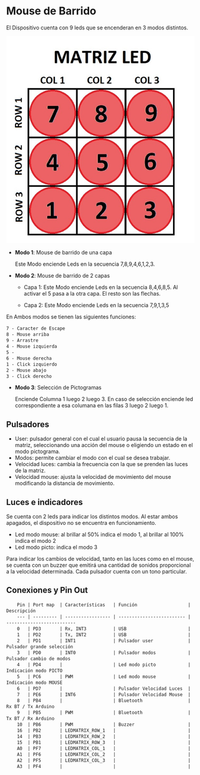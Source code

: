 # Mouse de Barrido 

El Dispositivo cuenta con 9 leds que se encenderan en 3 modos distintos.

![Referencias matriz led](https://github.com/alejomancinelli/MouseDeBarrido/blob/Alejo_branch/Imagenes/matrizLed.jpg)

- **Modo 1**: Mouse de barrido de una capa
    
    Este Modo enciende Leds en la secuencia 7,8,9,4,6,1,2,3.
 
- **Modo 2**: Mouse de barrido de 2 capas
  - Capa 1: Este Modo enciende Leds en la secuencia 8,4,6,8,5. Al activar el 5 pasa a la otra capa. El resto son las flechas.

  - Capa 2: Este Modo enciende Leds en la secuencia 7,9,1,3,5
  
En Ambos modos se tienen las siguientes funciones:

    7 - Caracter de Escape
    8 - Mouse arriba
    9 - Arrastre
    4 - Mouse izquierda
    5 -
    6 - Mouse derecha
    1 - Click izquierdo
    2 - Mouse abajo
    3 - Click derecho

- **Modo 3**: Selección de Pictogramas

    Enciende Columna 1 luego 2 luego 3. En caso de selección enciende led correspondiente a esa columana en las filas 3 luego 2 luego 1.

## Pulsadores 

- User: pulsador general con el cual el usuario pausa la secuencia de la matriz, seleccionando una acción del mouse o eligiendo un estado en el modo pictograma.
- Modos: permite cambiar el modo con el cual se desea trabajar.
- Velocidad luces: cambia la frecuencia con la que se prenden las luces de la matriz.
- Velocidad mouse: ajusta la velocidad de movimiento del mouse modificando la distancia de movimiento.


## Luces e indicadores

Se cuenta con 2 leds para indicar los distintos modos. Al estar ambos apagados, el dispositivo no se encuentra en funcionamiento. 

  - Led modo mouse: al brillar al 50% indica el modo 1, al brillar al 100% indica el modo 2
  - Led modo picto: indica el modo 3

Para indicar los cambios de velocidad, tanto en las luces como en el mouse, se cuenta con un buzzer que emitirá una cantidad de sonidos proporcional a la velocidad determinada. Cada pulsador cuenta con un tono particular.


## Conexiones y Pin Out

        Pin | Port map  | Características   | Función                   | Descripción
        --- | --------- | ----------------- | ------------------------- | --------------------------
        0	| PD3       | Rx, INT3          | USB                       | 
        1	| PD2       | Tx, INT2          | USB                       | 
        2	| PD1       | INT1              | Pulsador user             | Pulsador grande selección
        3	| PD0       | INT0              | Pulsador modos            | Pulsador cambio de modos
        4	| PD4       |                   | Led modo picto            | Indicación modo PICTO
        5	| PC6       | PWM               | Led modo mouse            | Indicación modo MOUSE
        6	| PD7       |                   | Pulsador Velocidad Luces  | 
        7	| PE6       | INT6              | Pulsador Velocidad Mouse  | 
        8	| PB4       |                   | Bluetooth                 | Rx BT / Tx Arduino
        9	| PB5       | PWM               | Bluetooth                 | Tx BT / Rx Arduino
        10	| PB6       | PWM               | Buzzer                    |  
        16	| PB2       | LEDMATRIX_ROW_1   |                           | 
        14	| PB3       | LEDMATRIX_ROW_2   |                           | 
        15	| PB1       | LEDMATRIX_ROW_3   |                           | 
        A0	| PF7       | LEDMATRIX_COL_1   |                           | 
        A1	| PF6       | LEDMATRIX_COL_2   |                           | 
        A2	| PF5       | LEDMATRIX_COL_3   |                           | 
        A3	| PF4       |                   |                           | 

